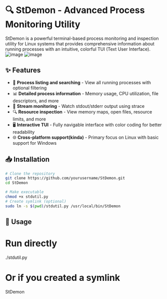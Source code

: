 # 🔍 StDemon - Advanced Process Monitoring Utility

StDemon is a powerful terminal-based process monitoring and inspection utility for Linux systems that provides comprehensive information about running processes with an intuitive, colorful TUI (Text User Interface).
![image](https://github.com/user-attachments/assets/ecdf9a44-884c-440e-b685-434e8f52e2bd)
![image](https://github.com/user-attachments/assets/ecd8ecab-208a-46a0-b700-de05b07183b2)

## ✨ Features

- 🔎 **Process listing and searching** - View all running processes with optional filtering
- 📊 **Detailed process information** - Memory usage, CPU utilization, file descriptors, and more
- 📡 **Stream monitoring** - Watch stdout/stderr output using strace
- 🔍 **Resource inspection** - View memory maps, open files, resource limits, and more
- 🖥️ **Interactive TUI** - Fully navigable interface with color coding for better readability
- 🌐 **Cross-platform support(kinda)** - Primary focus on Linux with basic support for Windows

## 📥 Installation

```bash
# Clone the repository
git clone https://github.com/yourusername/StDemon.git
cd StDemon

# Make executable
chmod +x stdutil.py
# Create symlink (optional)
sudo ln -s $(pwd)/stdutil.py /usr/local/bin/StDemon
```
## 🚀 Usage

# Run directly
./stdutil.py

# Or if you created a symlink
StDemon
